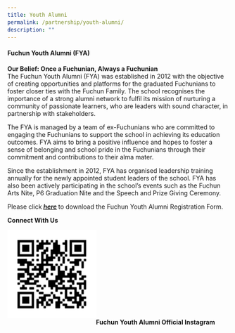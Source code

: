 ```yaml
---
title: Youth Alumni
permalink: /partnership/youth-alumni/
description: ""
---
```

<h4><strong>Fuchun Youth Alumni (FYA)</strong></h4>
<p><strong>Our Belief: Once a Fuchunian, Always a Fuchunian<br></strong>The Fuchun Youth Alumni (FYA) was established in 2012 with the objective of creating opportunities and platforms for the graduated Fuchunians to foster closer ties with the Fuchun Family. The school recognises the importance of a strong alumni network to fulfil its mission of nurturing a community of passionate learners, who are leaders with sound character, in partnership with stakeholders.</p>
<p>The FYA is managed by a team of ex-Fuchunians who are committed to engaging the Fuchunians to support the school in achieving its education outcomes. FYA aims to bring a positive influence and hopes to foster a sense of belonging and school pride in the Fuchunians through their commitment and contributions to their alma mater.</p>
<p>Since the establishment in 2012, FYA has organised leadership training annually for the newly appointed student leaders of the school. FYA has also been actively participating in the school’s events such as the Fuchun Arts Nite, P6 Graduation Nite and the Speech and Prize Giving Ceremony.</p>
<p>Please click<strong>&nbsp;<u><em><a href="/files/Fuchun%20Youth%20Alumni%20Registration%20Form.pdf" target="_blank" rel="noopener">here</a></em></u>&nbsp;</strong>to download the Fuchun Youth Alumni Registration Form.</p>
<p><strong>Connect With Us</strong></p>
<img style="width: 40%;" src="/images/ya.png" align="left"><br><br><br><br><br><br><br><br><br><br><br>
<p><strong>Fuchun Youth Alumni Official Instagram</strong></p>